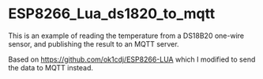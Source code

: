 # ESP8266_Lua_ds1820_to_mqtt

This is an example of reading the temperature from a DS18B20 one-wire sensor, and publishing the result to an MQTT server.

Based on https://github.com/ok1cdj/ESP8266-LUA which I modified to send the data to MQTT instead.

